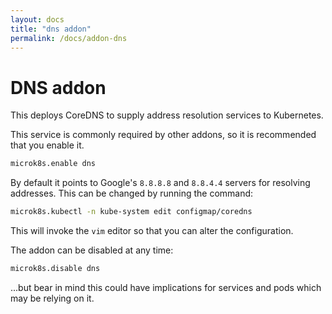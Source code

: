 ```yaml
---
layout: docs
title: "dns addon"
permalink: /docs/addon-dns
---
```


# DNS addon


This deploys CoreDNS to supply address resolution services to
Kubernetes.

This service is commonly required by other addons, so it is
recommended that you enable it.

```bash
microk8s.enable dns
```

By default it points to Google's `8.8.8.8` and `8.8.4.4` servers for resolving
addresses. This can be changed by running the command:

```bash
microk8s.kubectl -n kube-system edit configmap/coredns
```

This will invoke the `vim` editor so that you can alter the configuration.

The addon can be disabled at any time:

```bash
microk8s.disable dns
```

...but bear in mind this could have implications for services and pods which
may be relying on it.
